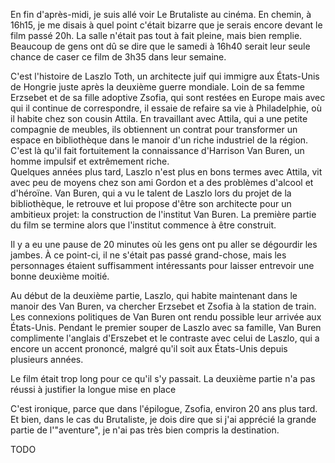 En fin d'après-midi, je suis allé voir Le Brutaliste au cinéma. En chemin, à 16h15, je me disais à quel point c'était bizarre que je serais encore devant le film passé 20h. La salle n'était pas tout à fait pleine, mais bien remplie. Beaucoup de gens ont dû se dire que le samedi à 16h40 serait leur seule chance de caser ce film de 3h35 dans leur semaine.

C'est l'histoire de Laszlo Toth, un architecte juif qui immigre aux États-Unis de Hongrie juste après la deuxième guerre mondiale. Loin de sa femme Erzsebet et de sa fille adoptive Zsofia, qui sont restées en Europe mais avec qui il continue de correspondre, il essaie de refaire sa vie à Philadelphie, où il habite chez son cousin Attila. En travaillant avec Attila, qui a une petite compagnie de meubles, ils obtiennent un contrat pour transformer un espace en bibliothèque dans le manoir d'un riche industriel de la région. C'est là qu'il fait fortuitement la connaissance d'Harrison Van Buren, un homme impulsif et extrêmement riche.  
Quelques années plus tard, Laszlo n'est plus en bons termes avec Attila, vit avec peu de moyens chez son ami Gordon et a des problèmes d'alcool et d'héroïne. Van Buren, qui a vu le talent de Laszlo lors du projet de la bibliothèque, le retrouve et lui propose d'être son architecte pour un ambitieux projet: la construction de l'institut Van Buren. La première partie du film se termine alors que l'institut commence à être construit.

Il y a eu une pause de 20 minutes où les gens ont pu aller se dégourdir les jambes. À ce point-ci, il ne s'était pas passé grand-chose, mais les personnages étaient suffisamment intéressants pour laisser entrevoir une bonne deuxième moitié.

Au début de la deuxième partie, Laszlo, qui habite maintenant dans le manoir des Van Buren, va chercher Erzsebet et Zsofia à la station de train. Les connexions politiques de Van Buren ont rendu possible leur arrivée aux États-Unis. Pendant le premier souper de Laszlo avec sa famille, Van Buren complimente l'anglais d'Erszebet et le contraste avec celui de Laszlo, qui a encore un accent prononcé, malgré qu'il soit aux États-Unis depuis plusieurs années.

Le film était trop long pour ce qu'il s'y passait. La deuxième partie n'a pas réussi à justifier la longue mise en place

C'est ironique, parce que dans l'épilogue, Zsofia, environ 20 ans plus tard. Et bien, dans le cas du Brutaliste, je dois dire que si j'ai apprécié la grande partie de l'"aventure", je n'ai pas très bien compris la destination.

TODO